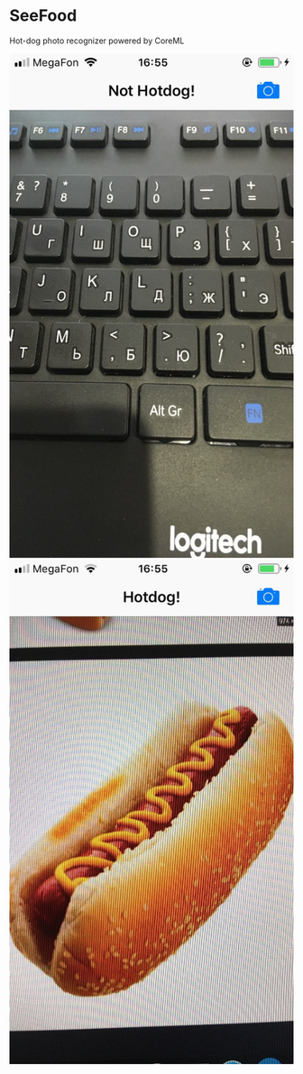 # SeeFood
Hot-dog photo recognizer powered by CoreML

![](https://github.com/RocketStormNet/SeeFood/blob/master/screenshot1.jpeg)
![](https://github.com/RocketStormNet/SeeFood/blob/master/screenshot2.jpeg)
